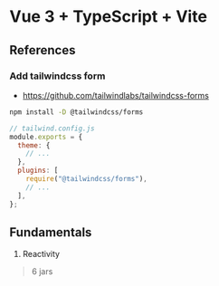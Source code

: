 # Vue 3 + TypeScript + Vite

## References

### Add tailwindcss form

- https://github.com/tailwindlabs/tailwindcss-forms

```bash
npm install -D @tailwindcss/forms
```

```js
// tailwind.config.js
module.exports = {
  theme: {
    // ...
  },
  plugins: [
    require("@tailwindcss/forms"),
    // ...
  ],
};
```

## Fundamentals

1. Reactivity

> 6 jars
